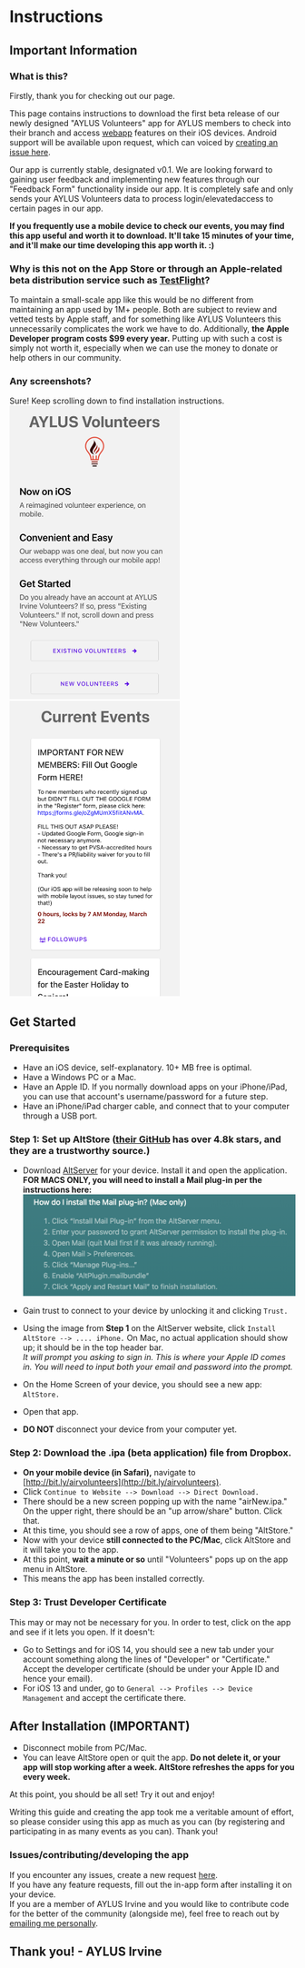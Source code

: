 # Instructions

## Important Information

### What is this?

Firstly, thank you for checking out our page. 

This page contains instructions to download the first beta release of our newly designed "AYLUS Volunteers" app for AYLUS members to check into their branch and access [webapp](https://aylus.herokuapp.com) features on their iOS devices. Android support will be available upon request, which can voiced by [creating an issue here](https://github.com/aylusirvine/betainstructions/issues). 

Our app is currently stable, designated v0.1. We are looking forward to gaining user feedback and implementing new features through our "Feedback Form" functionality inside our app. It is completely safe and only sends your AYLUS Volunteers data to process login/elevatedaccess to certain pages in our app. 

**If you frequently use a mobile device to check our events, you may find this app useful and worth it to download. It'll take 15 minutes of your time, and it'll make our time developing this app worth it. :)**

### Why is this not on the App Store or through an Apple-related beta distribution service such as [TestFlight](https://developer.apple.com/testflight/)?

To maintain a small-scale app like this would be no different from maintaining an app used by 1M+ people. Both are subject to review and vetted tests by Apple staff, and for something like AYLUS Volunteers this unnecessarily complicates the work we have to do. Additionally, **the Apple Developer program costs $99 every year.** Putting up with such a cost is simply not worth it, especially when we can use the money to donate or help others in our community.

### Any screenshots? 

Sure! Keep scrolling down to find installation instructions.  
<img src="https://github.com/aylusirvine/betainstructions/blob/main/assets/images/Firsttt.png?raw=true" alt="first shot" width="300"/>
<img src="https://github.com/aylusirvine/betainstructions/blob/main/assets/images/Seconds.png?raw=true" alt="second shot" width="300"/>

## Get Started

### Prerequisites

- Have an iOS device, self-explanatory. 10+ MB free is optimal.
- Have a Windows PC or a Mac.
- Have an Apple ID. If you normally download apps on your iPhone/iPad, you can use that account's username/password for a future step.
- Have an iPhone/iPad charger cable, and connect that to your computer through a USB port.

### Step 1: Set up AltStore ([their GitHub](https://github.com/rileytestut/AltStore) has over 4.8k stars, and they are a trustworthy source.)

- Download [AltServer](https://altstore.io/) for your device. Install it and open the application.
**FOR MACS ONLY, you will need to install a Mail plug-in per the instructions here:**  
![](https://github.com/aylusirvine/betainstructions/blob/main/assets/images/Screen%20Shot%202021-03-23%20at%204.11.19%20PM.png?raw=true)

- Gain trust to connect to your device by unlocking it and clicking ```Trust.```
- Using the image from **Step 1** on the AltServer website, click ```Install AltStore --> .... iPhone.``` On Mac, no actual application should show up; it should be in the top header bar.  
*It will prompt you asking to sign in. This is where your Apple ID comes in. You will need to input both your email and password into the prompt.*
- On the Home Screen of your device, you should see a new app: ```AltStore.```
- Open that app.
- **DO NOT** disconnect your device from your computer yet.

### Step 2: Download the .ipa (beta application) file from Dropbox.
- **On your mobile device (in Safari),** navigate to [http://bit.ly/airvolunteers](http://bit.ly/airvolunteers).
- Click ```Continue to Website --> Download --> Direct Download.```
- There should be a new screen popping up with the name "airNew.ipa." On the upper right, there should be an "up arrow/share" button. Click that.
- At this time, you should see a row of apps, one of them being "AltStore."
- Now with your device **still connected to the PC/Mac**, click AltStore and it will take you to the app.
- At this point, **wait a minute or so** until "Volunteers" pops up on the app menu in AltStore.
- This means the app has been installed correctly. 

### Step 3: Trust Developer Certificate

This may or may not be necessary for you. In order to test, click on the app and see if it lets you open. If it doesn't:

- Go to Settings and for iOS 14, you should see a new tab under your account something along the lines of "Developer" or "Certificate." Accept the developer certificate (should be under your Apple ID and hence your email).
- For iOS 13 and under, go to ```General --> Profiles --> Device Management``` and accept the certificate there.

## After Installation (IMPORTANT)

- Disconnect mobile from PC/Mac.
- You can leave AltStore open or quit the app. **Do not delete it, or your app will stop working after a week. AltStore refreshes the apps for you every week.**

At this point, you should be all set! Try it out and enjoy!

Writing this guide and creating the app took me a veritable amount of effort, so please consider using this app as much as you can (by registering and participating in as many events as you can). Thank you!


### Issues/contributing/developing the app 

If you encounter any issues, create a new request [here](https://github.com/aylusirvine/betainstructions/issues).  
If you have any feature requests, fill out the in-app form after installing it on your device.  
If you are a member of AYLUS Irvine and you would like to contribute code for the better of the community (alongside me), feel free to reach out by [emailing me personally](mailto:brians3476@gmail.com).

## Thank you! - AYLUS Irvine
